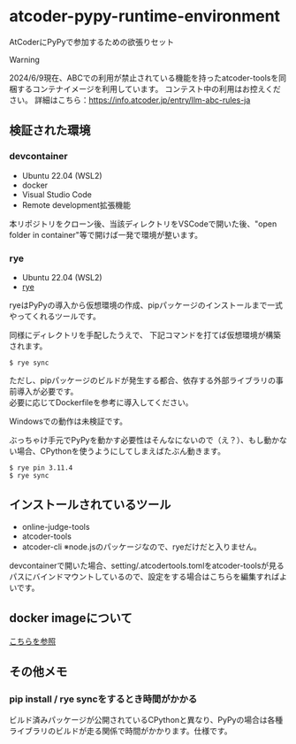 # atcoder-pypy-runtime-environment

AtCoderにPyPyで参加するための欲張りセット

> [!WARNING]
> 2024/6/9現在、ABCでの利用が禁止されている機能を持ったatcoder-toolsを同梱するコンテナイメージを利用しています。
> コンテスト中の利用はお控えください。
> 詳細はこちら：https://info.atcoder.jp/entry/llm-abc-rules-ja

## 検証された環境

### devcontainer

- Ubuntu 22.04 (WSL2)
- docker
- Visual Studio Code
- Remote development拡張機能

本リポジトリをクローン後、当該ディレクトリをVSCodeで開いた後、"open folder in container"等で開けば一発で環境が整います。

### rye

- Ubuntu 22.04 (WSL2)
- [rye](https://rye-up.com/guide/installation/)

ryeはPyPyの導入から仮想環境の作成、pipパッケージのインストールまで一式やってくれるツールです。

同様にディレクトリを手配したうえで、
下記コマンドを打てば仮想環境が構築されます。

```
$ rye sync
```

ただし、pipパッケージのビルドが発生する都合、依存する外部ライブラリの事前導入が必要です。  
必要に応じてDockerfileを参考に導入してください。

Windowsでの動作は未検証です。

ぶっちゃけ手元でPyPyを動かす必要性はそんなにないので（え？）、もし動かない場合、CPythonを使うようにしてしまえばたぶん動きます。

```
$ rye pin 3.11.4
$ rye sync
```

## インストールされているツール

- online-judge-tools
- atcoder-tools
- atcoder-cli ※node.jsのパッケージなので、ryeだけだと入りません。

 devcontainerで開いた場合、setting/.atcodertools.tomlをatcoder-toolsが見るパスにバインドマウントしているので、設定をする場合はこちらを編集すればよいです。

## docker imageについて

[こちらを参照](docker/README.md)

## その他メモ

### pip install / rye syncをするとき時間がかかる

ビルド済みパッケージが公開されているCPythonと異なり、PyPyの場合は各種ライブラリのビルドが走る関係で時間がかかります。仕様です。
